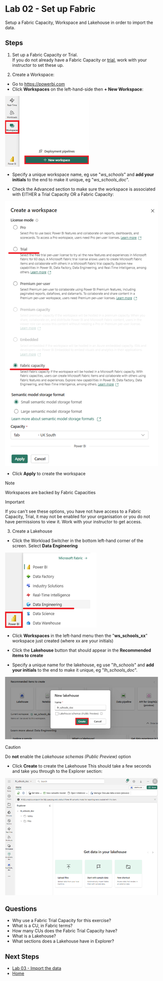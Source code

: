 # Lab 02 - Set up Fabric
Setup a Fabric Capacity, Workspace and Lakehouse in order to import the data.


## Steps

1.  Set up a Fabric Capacity or Trial.  
If you do not already have a Fabric Capacity or [trial](https://learn.microsoft.com/en-us/fabric/get-started/fabric-trial), work with your instructor to set these up.

2.  Create a Workspace:
- Go to https://powerbi.com
- Click **Workspaces** on the left-hand-side then **+ New Workspace**:

![Create New Workspace](images/create-new-workspace.png)

- Specify a unique workspace name, eg use "*ws_schools*" and **add your initials** to the end to make it unique, eg "*ws_schools_doc*".

- Check the Advanced section to make sure the workspace is associated with EITHER a Trial Capacity OR a Fabric Capacity:

![Create New Workspace](images/capacity-or-trial.png)

- Click **Apply** to create the workspace

> [!NOTE]
> Workspaces are backed by Fabric Capacities

> [!IMPORTANT]
> If you can't see these options, you have not have access to a Fabric Capacity, Trial, it may not be enabled for your organisation or you do not have permissions to view it.  Work with your instructor to get access.

3. Create a Lakehouse
- Click the Workload Switcher in the bottom left-hand corner of the screen.  Select **Data Engineering**

![Create New Workspace](images/workload-selector.png)

- Click **Workspaces** in the left-hand menu then the  "**ws_schools_xx**" workspace just created (where xx are your initials)

- Click the **Lakehouse** button that should appear in the **Recommended items to create**
- Specify a unique name for the lakehouse, eg use "*lh_schools*" and **add your initials** to the end to make it unique, eg "*lh_schools_doc*".

![Create Lakehouse](images/create-lakehouse.png)

> [!CAUTION]
> Do **not** enable the *Lakehouse schemas (Public Preview)* option

- Click **Create** to create the Lakehouse
This should take a few seconds and take you through to the Explorer section:

![Lakehouse Explorer](images/lakehouse-explorer.png)

## Questions
- Why use a Fabric Trial Capacity for this exercise?
- What is a CU, in Fabric terms?
- How many CUs does the Fabric Trial Capacity have?
- What is a Lakehouse?
- What sections does a Lakehouse have in Explorer?

## Next Steps
- [Lab 03 - Import the data](/labs/lab03/lab03.md)
- [Home](README.md)